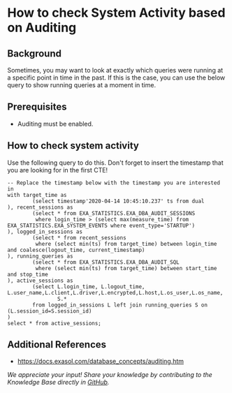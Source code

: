# How to check System Activity based on Auditing 
## Background

Sometimes, you may want to look at exactly which queries were running at a specific point in time in the past. If this is the case, you can use the below query to show running queries at a moment in time. 

## Prerequisites

* Auditing must be enabled.

## How to check system activity

Use the following query to do this. Don't forget to insert the timestamp that you are looking for in the first CTE!


```markup
-- Replace the timestamp below with the timestamp you are interested in
with target_time as
        (select timestamp'2020-04-14 10:45:10.237' ts from dual
), recent_sessions as 
        (select * from EXA_STATISTICS.EXA_DBA_AUDIT_SESSIONS 
         where login_time > (select max(measure_time) from EXA_STATISTICS.EXA_SYSTEM_EVENTS where event_type='STARTUP')
), logged_in_sessions as 
        (select * from recent_sessions
         where (select min(ts) from target_time) between login_time and coalesce(logout_time, current_timestamp)
), running_queries as 
        (select * from EXA_STATISTICS.EXA_DBA_AUDIT_SQL
         where (select min(ts) from target_time) between start_time and stop_time
), active_sessions as
        (select L.login_time, L.logout_time, L.user_name,L.client,L.driver,L.encrypted,L.host,L.os_user,L.os_name, 
                S.* 
        from logged_in_sessions L left join running_queries S on (L.session_id=S.session_id)
)
select * from active_sessions;
```
## Additional References

* <https://docs.exasol.com/database_concepts/auditing.htm>

*We appreciate your input! Share your knowledge by contributing to the Knowledge Base directly in [GitHub](https://github.com/exasol/public-knowledgebase).* 